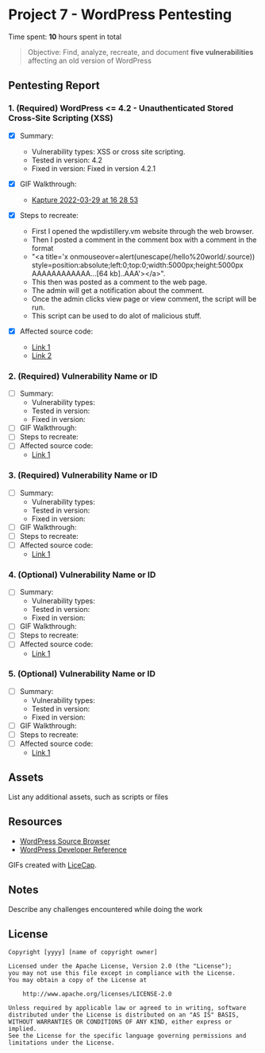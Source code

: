 # Project 7 - WordPress Pentesting

Time spent: **10** hours spent in total

> Objective: Find, analyze, recreate, and document **five vulnerabilities** affecting an old version of WordPress

## Pentesting Report

### 1. (Required) WordPress <= 4.2 - Unauthenticated Stored Cross-Site Scripting (XSS)
  - [X] Summary: 
    - Vulnerability types: XSS or cross site scripting. 
    - Tested in version: 4.2
    - Fixed in version: Fixed in version 4.2.1
  - [X] GIF Walkthrough: 
    - [Kapture 2022-03-29 at 16 28 53](https://user-images.githubusercontent.com/62517289/160701662-fd6ea029-be1d-4d4e-8f31-a869cce1dabd.gif)

  - [X] Steps to recreate:
    - First I opened the wpdistillery.vm website through the web browser. 
    - Then I posted a comment in the comment box with a comment in the format 
    - "\<a title='x onmouseover=alert(unescape(/hello%20world/.source)) style=position:absolute;left:0;top:0;width:5000px;height:5000px  AAAAAAAAAAAA...[64 kb]..AAA'>\</a>". 
    - This then was posted as a comment to the web page. 
    - The admin will get a notification about the comment. 
    - Once the admin clicks view page or view comment, the script will be run. 
    - This script can be used to do alot of malicious stuff. 
  - [X] Affected source code: 
    - [Link 1](https://wpscan.com/vulnerability/8051e64b-f73e-45ce-a853-02b8e425155b)
    - [Link 2](https://klikki.fi/wordpress-4-2-core-stored-xss/)
### 2. (Required) Vulnerability Name or ID
  - [ ] Summary: 
    - Vulnerability types:
    - Tested in version:
    - Fixed in version: 
  - [ ] GIF Walkthrough: 
  - [ ] Steps to recreate: 
  - [ ] Affected source code:
    - [Link 1](https://core.trac.wordpress.org/browser/tags/version/src/source_file.php)
### 3. (Required) Vulnerability Name or ID
  - [ ] Summary: 
    - Vulnerability types:
    - Tested in version:
    - Fixed in version: 
  - [ ] GIF Walkthrough: 
  - [ ] Steps to recreate: 
  - [ ] Affected source code:
    - [Link 1](https://core.trac.wordpress.org/browser/tags/version/src/source_file.php)
### 4. (Optional) Vulnerability Name or ID
  - [ ] Summary: 
    - Vulnerability types:
    - Tested in version:
    - Fixed in version: 
  - [ ] GIF Walkthrough: 
  - [ ] Steps to recreate: 
  - [ ] Affected source code:
    - [Link 1](https://core.trac.wordpress.org/browser/tags/version/src/source_file.php)
### 5. (Optional) Vulnerability Name or ID
  - [ ] Summary: 
    - Vulnerability types:
    - Tested in version:
    - Fixed in version: 
  - [ ] GIF Walkthrough: 
  - [ ] Steps to recreate: 
  - [ ] Affected source code:
    - [Link 1](https://core.trac.wordpress.org/browser/tags/version/src/source_file.php) 

## Assets

List any additional assets, such as scripts or files

## Resources

- [WordPress Source Browser](https://core.trac.wordpress.org/browser/)
- [WordPress Developer Reference](https://developer.wordpress.org/reference/)

GIFs created with [LiceCap](http://www.cockos.com/licecap/).

## Notes

Describe any challenges encountered while doing the work

## License

    Copyright [yyyy] [name of copyright owner]

    Licensed under the Apache License, Version 2.0 (the "License");
    you may not use this file except in compliance with the License.
    You may obtain a copy of the License at

        http://www.apache.org/licenses/LICENSE-2.0

    Unless required by applicable law or agreed to in writing, software
    distributed under the License is distributed on an "AS IS" BASIS,
    WITHOUT WARRANTIES OR CONDITIONS OF ANY KIND, either express or implied.
    See the License for the specific language governing permissions and
    limitations under the License.
